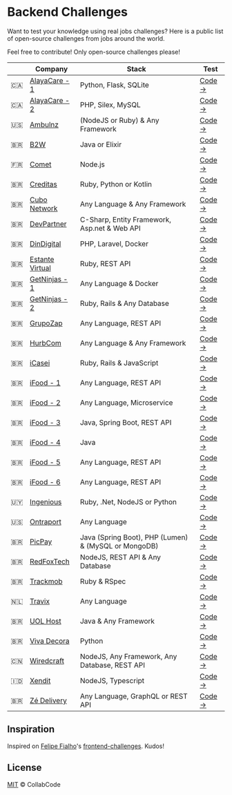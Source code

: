 # Backend Challenges

Want to test your knowledge using real jobs challenges? Here is a public list of open-source challenges from jobs around the world.

Feel free to contribute! Only open-source challenges please!

| | Company | Stack | Test
|--|--|--|--
| :canada: | [AlayaCare - 1](https://www.alayacare.com/) | Python, Flask, SQLite | [Code →](https://github.com/AlayaCare/backend-python-test)
| :canada: | [AlayaCare - 2](https://www.alayacare.com/) | PHP, Silex, MySQL | [Code →](https://github.com/AlayaCare/backend-php-test)
| :us: | [Ambulnz](http://www.ambulnz.com/) | (NodeJS or Ruby) & Any Framework | [Code →](https://github.com/AmbulnzLLC/fullstack-challenge/tree/master/backend)
| :brazil: | [B2W](https://ri.b2w.digital/) | Java or Elixir | [Code →](https://github.com/b2w-marketplace/challenge-backend)
| :fr: | [Comet](https://www.comet.co/) | Node.js | [Code →](https://github.com/hellocomet/backend-engineer-test)
| :brazil: | [Creditas](http://creditas.com.br/) | Ruby, Python or Kotlin | [Code →](https://github.com/Creditas/challenge/tree/master/backend)
| :brazil: | [Cubo Network](https://cubo.network/) | Any Language & Any Framework | [Code →](https://github.com/cubonetwork/fullstack-challenge)
| :brazil: | [DevPartner](http://www.devpartner.com.br/) | C-Sharp, Entity Framework, Asp.net & Web API | [Code →](https://github.com/DevPartner-BR/backend-projects-test)
| :brazil: | [DinDigital](https://dindigital.io/) | PHP, Laravel, Docker | [Code →](https://github.com/DevPartner-BR/backend-projects-test)
| :brazil: | [Estante Virtual](https://www.estantevirtual.com.br/) | Ruby, REST API | [Code →](https://github.com/estantevirtual/vagas/blob/master/desafios/backend.md)
| :brazil: | [GetNinjas - 1](https://www.getninjas.com.br/) | Any Language & Docker | [Code →](https://github.com/getninjas/backend-rover-challenge)
| :brazil: | [GetNinjas - 2](https://www.getninjas.com.br/) | Ruby, Rails & Any Database | [Code →](https://github.com/getninjas/backend-challenge)
| :brazil: | [GrupoZap](https://www.grupozap.com/) | Any Language, REST API | [Code →](https://github.com/grupozap/code-challenge/blob/master/backend.md)
| :brazil: | [HurbCom](https://www.hurb.com/) | Any Language & Any Framework | [Code →](https://github.com/hurbcom/challenge-bravo)
| :brazil: | [iCasei](http://icasei.com.br/) | Ruby, Rails & JavaScript | [Code →](https://github.com/icasei/teste-back-end)
| :brazil: | [iFood - 1](https://www.ifood.com.br/) | Any Language, REST API | [Code →](https://github.com/ifood/vemproifood-backend)
| :brazil: | [iFood - 2](https://www.ifood.com.br/) | Any Language, Microservice | [Code →](https://github.com/ifood/ifood-backend-menu-test)
| :brazil: | [iFood - 3](https://www.ifood.com.br/) | Java, Spring Boot, REST API | [Code →](https://github.com/ifood/ifood-backend-basic-test)
| :brazil: | [iFood - 4](https://www.ifood.com.br/) | Java | [Code →](https://github.com/ifood/ifood-backend-logistic-test)
| :brazil: | [iFood - 5](https://www.ifood.com.br/) | Any Language, REST API | [Code →](https://github.com/ifood/ifood-backend-score-test)
| :brazil: | [iFood - 6](https://www.ifood.com.br/) | Any Language, REST API | [Code →](https://github.com/ifood/ifood-backend-payment-test)
| :uruguay: | [Ingenious](http://ingenious.agency/) | Ruby, .Net, NodeJS or Python | [Code →](https://github.com/ingsw-dev/backend-test)
| :us: | [Ontraport](https://ontraport.com/) | Any Language | [Code →](https://github.com/Ontraport/Backend-Test)
| :brazil: | [PicPay](https://picpay.com/) | Java (Spring Boot), PHP (Lumen) & (MySQL or MongoDB) | [Code →](https://github.com/PicPay/trabalhe-conosco-backend-dev)
| :brazil: | [RedFoxTech](https://redfox.tech/) | NodeJS, REST API & Any Database | [Code →](https://github.com/RedFoxTech/vaga-backend-teste)
| :brazil: | [Trackmob](https://trackmob.com.br/) | Ruby & RSpec | [Code →](https://github.com/Trackmob/trackmob-backend-test)
| :netherlands: | [Travix](https://www.travix.com/) | Any Language | [Code →](https://github.com/Travix-International/tech-test)
| :brazil: | [UOL Host](https://uolhost.uol.com.br/) | Java & Any Framework | [Code →](https://github.com/uolhost/test-backEnd-Java)
| :brazil: | [Viva Decora](https://www.vivadecora.com.br/) | Python | [Code →](https://github.com/vivadecora/backend-teste)
| :cn: | [Wiredcraft](https://wiredcraft.com) | NodeJS, Any Framework, Any Database, REST API | [Code →](https://github.com/Wiredcraft/test-backend)
| :indonesia: | [Xendit](https://www.xendit.co/en/) | NodeJS, Typescript | [Code →](https://github.com/xendit/backend-coding-test)
| :brazil: | [Zé Delivery](https://www.ze.delivery/) | Any Language, GraphQL or REST API | [Code →](https://github.com/ZeLabs/code-challenge/blob/master/backend.md)


## Inspiration

Inspired on [Felipe Fialho](https://github.com/felipefialho)'s [frontend-challenges](https://github.com/felipefialho/frontend-challenges). Kudos!

## License

[MIT](/license) &copy; CollabCode
